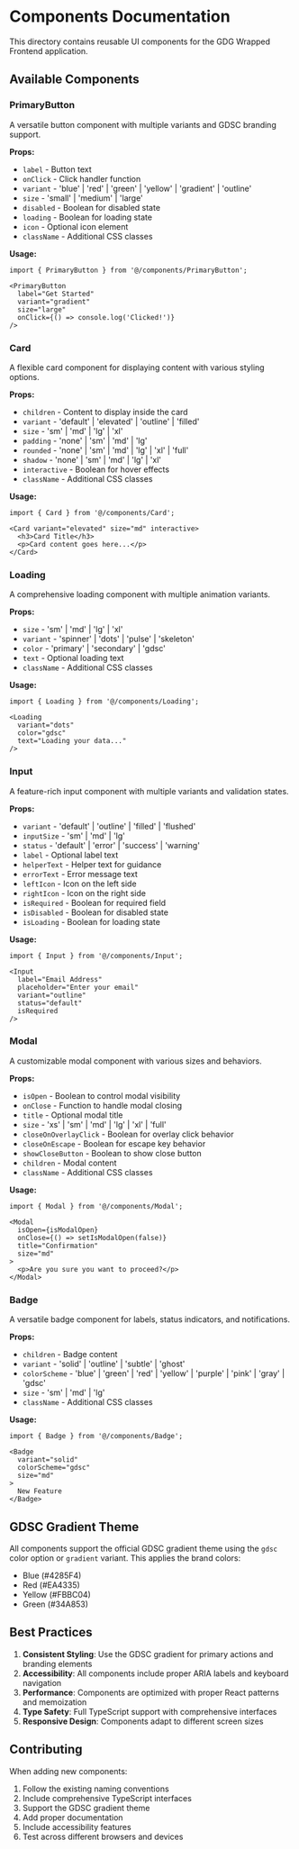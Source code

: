# Components Documentation

This directory contains reusable UI components for the GDG Wrapped Frontend application.

## Available Components

### PrimaryButton
A versatile button component with multiple variants and GDSC branding support.

**Props:**
- `label` - Button text
- `onClick` - Click handler function
- `variant` - 'blue' | 'red' | 'green' | 'yellow' | 'gradient' | 'outline'
- `size` - 'small' | 'medium' | 'large'
- `disabled` - Boolean for disabled state
- `loading` - Boolean for loading state
- `icon` - Optional icon element
- `className` - Additional CSS classes

**Usage:**
```tsx
import { PrimaryButton } from '@/components/PrimaryButton';

<PrimaryButton 
  label="Get Started" 
  variant="gradient" 
  size="large"
  onClick={() => console.log('Clicked!')}
/>
```

### Card
A flexible card component for displaying content with various styling options.

**Props:**
- `children` - Content to display inside the card
- `variant` - 'default' | 'elevated' | 'outline' | 'filled'
- `size` - 'sm' | 'md' | 'lg' | 'xl'
- `padding` - 'none' | 'sm' | 'md' | 'lg'
- `rounded` - 'none' | 'sm' | 'md' | 'lg' | 'xl' | 'full'
- `shadow` - 'none' | 'sm' | 'md' | 'lg' | 'xl'
- `interactive` - Boolean for hover effects
- `className` - Additional CSS classes

**Usage:**
```tsx
import { Card } from '@/components/Card';

<Card variant="elevated" size="md" interactive>
  <h3>Card Title</h3>
  <p>Card content goes here...</p>
</Card>
```

### Loading
A comprehensive loading component with multiple animation variants.

**Props:**
- `size` - 'sm' | 'md' | 'lg' | 'xl'
- `variant` - 'spinner' | 'dots' | 'pulse' | 'skeleton'
- `color` - 'primary' | 'secondary' | 'gdsc'
- `text` - Optional loading text
- `className` - Additional CSS classes

**Usage:**
```tsx
import { Loading } from '@/components/Loading';

<Loading 
  variant="dots" 
  color="gdsc" 
  text="Loading your data..."
/>
```

### Input
A feature-rich input component with multiple variants and validation states.

**Props:**
- `variant` - 'default' | 'outline' | 'filled' | 'flushed'
- `inputSize` - 'sm' | 'md' | 'lg'
- `status` - 'default' | 'error' | 'success' | 'warning'
- `label` - Optional label text
- `helperText` - Helper text for guidance
- `errorText` - Error message text
- `leftIcon` - Icon on the left side
- `rightIcon` - Icon on the right side
- `isRequired` - Boolean for required field
- `isDisabled` - Boolean for disabled state
- `isLoading` - Boolean for loading state

**Usage:**
```tsx
import { Input } from '@/components/Input';

<Input 
  label="Email Address"
  placeholder="Enter your email"
  variant="outline"
  status="default"
  isRequired
/>
```

### Modal
A customizable modal component with various sizes and behaviors.

**Props:**
- `isOpen` - Boolean to control modal visibility
- `onClose` - Function to handle modal closing
- `title` - Optional modal title
- `size` - 'xs' | 'sm' | 'md' | 'lg' | 'xl' | 'full'
- `closeOnOverlayClick` - Boolean for overlay click behavior
- `closeOnEscape` - Boolean for escape key behavior
- `showCloseButton` - Boolean to show close button
- `children` - Modal content
- `className` - Additional CSS classes

**Usage:**
```tsx
import { Modal } from '@/components/Modal';

<Modal 
  isOpen={isModalOpen}
  onClose={() => setIsModalOpen(false)}
  title="Confirmation"
  size="md"
>
  <p>Are you sure you want to proceed?</p>
</Modal>
```

### Badge
A versatile badge component for labels, status indicators, and notifications.

**Props:**
- `children` - Badge content
- `variant` - 'solid' | 'outline' | 'subtle' | 'ghost'
- `colorScheme` - 'blue' | 'green' | 'red' | 'yellow' | 'purple' | 'pink' | 'gray' | 'gdsc'
- `size` - 'sm' | 'md' | 'lg'
- `className` - Additional CSS classes

**Usage:**
```tsx
import { Badge } from '@/components/Badge';

<Badge 
  variant="solid" 
  colorScheme="gdsc" 
  size="md"
>
  New Feature
</Badge>
```

## GDSC Gradient Theme

All components support the official GDSC gradient theme using the `gdsc` color option or `gradient` variant. This applies the brand colors:
- Blue (#4285F4)
- Red (#EA4335) 
- Yellow (#FBBC04)
- Green (#34A853)

## Best Practices

1. **Consistent Styling**: Use the GDSC gradient for primary actions and branding elements
2. **Accessibility**: All components include proper ARIA labels and keyboard navigation
3. **Performance**: Components are optimized with proper React patterns and memoization
4. **Type Safety**: Full TypeScript support with comprehensive interfaces
5. **Responsive Design**: Components adapt to different screen sizes

## Contributing

When adding new components:
1. Follow the existing naming conventions
2. Include comprehensive TypeScript interfaces
3. Support the GDSC gradient theme
4. Add proper documentation
5. Include accessibility features
6. Test across different browsers and devices
